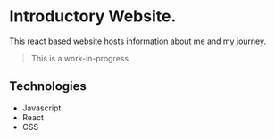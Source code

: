# Introductory Website. 
This react based website hosts information about me and my journey. 
> This is a work-in-progress  

## Technologies
- Javascript
- React
- CSS  
